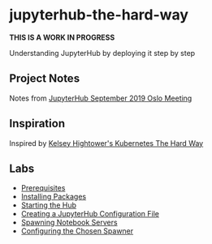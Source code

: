 # jupyterhub-the-hard-way

**THIS IS A WORK IN PROGRESS**

Understanding JupyterHub by deploying it step by step

## Project Notes

Notes from [JupyterHub September 2019 Oslo Meeting](https://hackmd.io/@YTPvGLFDTVmF7E0kLlhYvQ/BJskJUABS)

## Inspiration

Inspired by [Kelsey Hightower's Kubernetes The Hard Way](https://github.com/kelseyhightower/kubernetes-the-hard-way)

## Labs

- [Prerequisites](docs/01-prerequisites.md)
- [Installing Packages](docs/02-installing-pachages.md)
- [Starting the Hub](docs/03-starting-the-hub.md)
- [Creating a JupyterHub Configuration File](docs/04-generate-jupyterhub-config-file.md)
- [Spawning Notebook Servers](docs/05-spawning-notebook-servers.md)
- [Configuring the Chosen Spawner](docs/06-configuring-the-chosen-spawner.md)